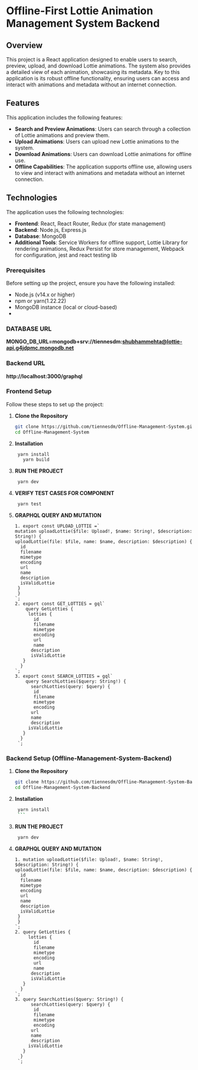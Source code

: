 # Offline-First Lottie Animation Management System Backend 

## Overview

This project is a React application designed to enable users to search, preview, upload, and download Lottie animations. The system also provides a detailed view of each animation, showcasing its metadata. Key to this application is its robust offline functionality, ensuring users can access and interact with animations and metadata without an internet connection.

## Features

This application includes the following features:

- **Search and Preview Animations**: Users can search through a collection of Lottie animations and preview them.
- **Upload Animations**: Users can upload new Lottie animations to the system.
- **Download Animations**: Users can download Lottie animations for offline use.
- **Offline Capabilities**: The application supports offline use, allowing users to view and interact with animations and metadata without an internet connection.

## Technologies

The application uses the following technologies:

- **Frontend**: React, React Router, Redux (for state management)
- **Backend**: Node.js, Express.js
- **Database**: MongoDB
- **Additional Tools**: Service Workers for offline support, Lottie Library for rendering animations, Redux Persist for store management, Webpack for configuration, jest and react testing lib 

### Prerequisites

Before setting up the project, ensure you have the following installed:

- Node.js (v14.x or higher)
- npm or yarn(1.22.22)
- MongoDB instance (local or cloud-based)
- 

### DATABASE URL ###
**MONGO_DB_URL=mongodb+srv://tiennesdm:shubhammehta@lottie-api.g4jdpmc.mongodb.net**

### Backend URL ###
**http://localhost:3000/graphql**

### Frontend Setup ###

Follow these steps to set up the project:

1. **Clone the Repository**

   ```bash
   git clone https://github.com/tiennesdm/Offline-Management-System.git
   cd Offline-Management-System
   ```
 2. **Installation**
     ```bash
      yarn install
        yarn build
    ```
3. **RUN THE PROJECT**
     ```bash
      yarn dev
      ```
4. **VERIFY TEST CASES FOR COMPONENT**
     ```bash
      yarn test
      ```
5. **GRAPHQL QUERY AND MUTATION**
    ```
    1. export const UPLOAD_LOTTIE =`
    mutation uploadLottie($file: Upload!, $name: String!, $description: String!) {
    uploadLottie(file: $file, name: $name, description: $description) {
      id
      filename
      mimetype
      encoding
      url
      name
      description
      isValidLottie
     }
     }
    `;
    2. export const GET_LOTTIES = gql`
        query GetLotties {
         lotties {
           id
           filename
           mimetype
           encoding
           url
           name
          description
          isValidLottie
       }
      }
    `;
    3. export const SEARCH_LOTTIES = gql`
        query SearchLotties($query: String!) {
          searchLotties(query: $query) {
           id
           filename
           mimetype
           encoding
          url
          name
          description
         isValidLottie
       }
      }
     `;
     ```
     
### Backend Setup (Offline-Management-System-Backend) ###

1. **Clone the Repository**

   ```bash
   git clone https://github.com/tiennesdm/Offline-Management-System-Backend.git
   cd Offline-Management-System-Backend
   ```
 2. **Installation**
       ```bash
        yarn install
        ```
3. **RUN THE PROJECT**
     ```bash
      yarn dev
      ```
4. **GRAPHQL QUERY AND MUTATION**
    ```
    1. mutation uploadLottie($file: Upload!, $name: String!, $description: String!) {
    uploadLottie(file: $file, name: $name, description: $description) {
      id
      filename
      mimetype
      encoding
      url
      name
      description
      isValidLottie
     }
     }
    `;
    2. query GetLotties {
         lotties {
           id
           filename
           mimetype
           encoding
           url
           name
          description
          isValidLottie
       }
      }
    `;
    3. query SearchLotties($query: String!) {
          searchLotties(query: $query) {
           id
           filename
           mimetype
           encoding
          url
          name
          description
         isValidLottie
       }
      }
     `;
     ```













      
